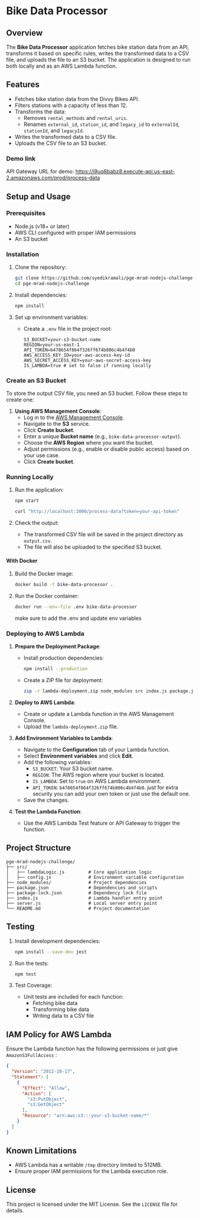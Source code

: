 # Bike Data Processor

## Overview

The **Bike Data Processor** application fetches bike station data from an API, transforms it based on specific rules, writes the transformed data to a CSV file, and uploads the file to an S3 bucket. The application is designed to run both locally and as an AWS Lambda function.

## Features

- Fetches bike station data from the Divvy Bikes API.
- Filters stations with a capacity of less than 12.
- Transforms the data:
  - Removes `rental_methods` and `rental_uris`.
  - Renames `external_id`, `station_id`, and `legacy_id` to `externalId`, `stationId`, and `legacyId`.
- Writes the transformed data to a CSV file.
- Uploads the CSV file to an S3 bucket.

### Demo link

API Gateway URL for demo: https://i9uq8babz8.execute-api.us-east-2.amazonaws.com/prod/process-data

## Setup and Usage

### Prerequisites

- Node.js (v18+ or later)
- AWS CLI configured with proper IAM permissions
- An S3 bucket

### Installation

1. Clone the repository:
   ```bash
   git clone https://github.com/syedikramali/pge-mrad-nodejs-challenge.git
   cd pge-mrad-nodejs-challenge
   ```

2. Install dependencies:
   ```bash
   npm install
   ```

3. Set up environment variables:
   - Create a `.env` file in the project root:
     ```plaintext
     S3_BUCKET=your-s3-bucket-name
     REGION=your-us-east-1
     API_TOKEN=b478654f864f326ff674b806c4b4f4b0
     AWS_ACCESS_KEY_ID=your-aws-access-key-id
     AWS_SECRET_ACCESS_KEY=your-aws-secret-access-key
     IS_LAMBDA=true # set to false if running locally
     ```

### Create an S3 Bucket

To store the output CSV file, you need an S3 bucket. Follow these steps to create one:

1. **Using AWS Management Console**:
   - Log in to the [AWS Management Console](https://aws.amazon.com/console/).
   - Navigate to the **S3** service.
   - Click **Create bucket**.
   - Enter a unique **Bucket name** (e.g., `bike-data-processor-output`).
   - Choose the **AWS Region** where you want the bucket.
   - Adjust permissions (e.g., enable or disable public access) based on your use case.
   - Click **Create bucket**.

### Running Locally

1. Run the application:
   ```bash
   npm start
   ```

   ```bash
   curl "http://localhost:3000/process-data?token=your-api-token"
   ```

2. Check the output:
   - The transformed CSV file will be saved in the project directory as `output.csv`.
   - The file will also be uploaded to the specified S3 bucket.

#### With Docker

1. Build the Docker image:
   ```bash
   docker build -t bike-data-processor .
   ```

3. Run the Docker container:
   ```bash
   docker run --env-file .env bike-data-processor
   ```
   make sure to add the .env and update env variables



### Deploying to AWS Lambda

1. **Prepare the Deployment Package**:
   - Install production dependencies:
     ```bash
     npm install --production
     ```
   - Create a ZIP file for deployment:
     ```bash
     zip -r lambda-deployment.zip node_modules src index.js package.json 
     ```

2. **Deploy to AWS Lambda**:
   - Create or update a Lambda function in the AWS Management Console.
   - Upload the `lambda-deployment.zip` file.

3. **Add Environment Variables to Lambda**:
   - Navigate to the **Configuration** tab of your Lambda function.
   - Select **Environment variables** and click **Edit**.
   - Add the following variables:
     - `S3_BUCKET`: Your S3 bucket name.
     - `REGION`: The AWS region where your bucket is located.
     - `IS_LAMBDA`: Set to `true` on AWS Lambda environment.
     - `API_TOKEN`: `b478654f864f326ff674b806c4b4f4b0`. just for extra security you can add your own token or just use the default one.
   - Save the changes.

4. **Test the Lambda Function**:
   - Use the AWS Lambda Test feature or API Gateway to trigger the function.

## Project Structure

```
pge-mrad-nodejs-challenge/
├── src/
│   ├── lambdaLogic.js         # Core application logic
│   ├── config.js              # Environment variable configuration
├── node_modules/              # Project dependencies
├── package.json               # Dependencies and scripts
├── package-lock.json          # Dependency lock file
├── index.js                   # Lambda handler entry point
├── server.js                  # Local server entry point
└── README.md                  # Project documentation
```

## Testing

1. Install development dependencies:
   ```bash
   npm install --save-dev jest
   ```

2. Run the tests:
   ```bash
   npm test
   ```

3. Test Coverage:
   - Unit tests are included for each function:
     - Fetching bike data
     - Transforming bike data
     - Writing data to a CSV file

## IAM Policy for AWS Lambda

Ensure the Lambda function has the following permissions or just give `AmazonS3FullAccess` :

```json
{
  "Version": "2012-10-17",
  "Statement": [
    {
      "Effect": "Allow",
      "Action": [
        "s3:PutObject",
        "s3:GetObject"
      ],
      "Resource": "arn:aws:s3:::your-s3-bucket-name/*"
    }
  ]
}
```
## Known Limitations

- AWS Lambda has a writable `/tmp` directory limited to 512MB.
- Ensure proper IAM permissions for the Lambda execution role.

## License

This project is licensed under the MIT License. See the `LICENSE` file for details.
